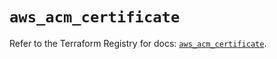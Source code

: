 # `aws_acm_certificate`

Refer to the Terraform Registry for docs: [`aws_acm_certificate`](https://registry.terraform.io/providers/hashicorp/aws/5.88.0/docs/resources/acm_certificate).
